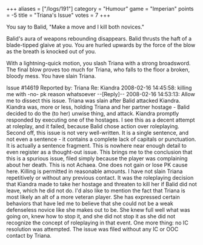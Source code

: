+++
aliases = ["/logs/191"]
category = "Humour"
game = "Imperian"
points = -5
title = "Triana's Issue"
votes = 7
+++

You say to Balid, "Make a move and I kill both novices."

Balid's aura of weapons rebounding disappears.
Balid thrusts the haft of a blade-tipped glaive at you.
You are hurled upwards by the force of the blow as the breath is knocked out of
you.

With a lightning-quick motion, you slash Triana with a strong broadsword.
The final blow proves too much for Triana, who falls to the floor a broken, 
bloody mess.
You have slain Triana.

Issue #14619   Reported by: Triana    Re: Kiandra
2008-02-16 14:45:58: 
killing me with -no- pk reason whatsoever
--[Reply]--
2008-02-16 14:53:13: 
Allow me to dissect this issue. Triana was slain after Balid attacked Kiandra. 
Kiandra was, more or less, holding Triana and her partner hostage - Balid 
decided to do the (to her) unwise thing, and attack. Kiandra promptly responded
by executing one of the hostages. I see this as a decent attempt at roleplay, 
and it failed, because Balid chose action over roleplaying. Second off, this 
issue is not very well-written. It is a single sentence, and not even a 
sentence - it contains a complete lack of capitals or punctuation. It is 
actually a sentence fragment. This is nowhere near enough detail to even 
register as a thought-out issue. This brings me to the conclusion that this is 
a spurious issue, filed simply because the player was complaining about her 
death. This is not Achaea. One does not gain or lose PK cause here. Killing is 
permitted in reasonable amounts. I have not slain Triana repetitively or 
without any previous contact. It was the roleplaying decision that Kiandra made
to take her hostage and threaten to kill her if Balid did not leave, which he 
did not do. I'd also like to mention the fact that Triana is most likely an alt
of a more veteran player. She has expressed certain behaviors that have led me 
to believe that she could not be a weak defenseless novice like she makes out 
to be. She knew full well what was going on, knew how to stop it, and she did 
not stop it as she did not recognize the concept of roleplaying in that event. 
One more thing: no IC resolution was attempted. The issue was filed without any
IC or OOC contact by Triana.